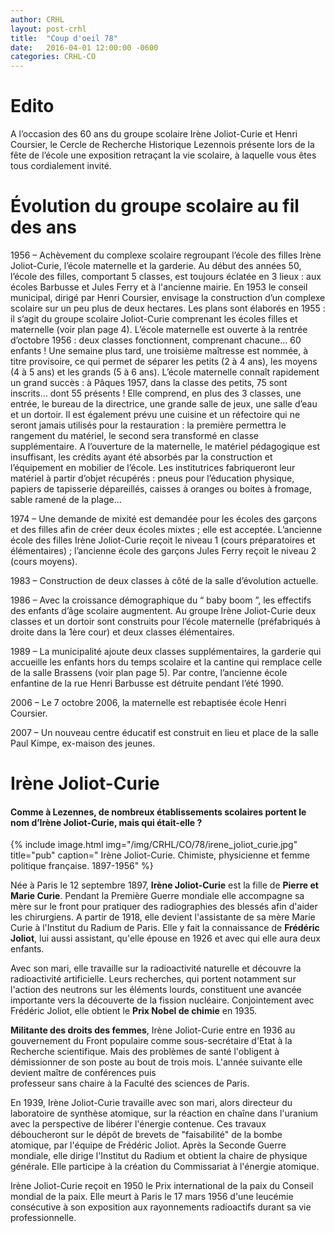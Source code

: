 ```yaml
---
author: CRHL
layout: post-crhl
title:  "Coup d'oeil 78"
date:   2016-04-01 12:00:00 -0600
categories: CRHL-CO
---
```


# Edito

A  l’occasion des  60  ans  du  groupe  scolaire
Irène Joliot-Curie et Henri Coursier, le Cercle de Recherche  Historique  Lezennois  présente lors de la fête de l’école une exposition  retraçant  la vie scolaire, à laquelle vous êtes tous cordialement invité.

# Évolution du groupe scolaire au fil des ans

1956 – Achèvement du complexe scolaire regroupant l’école des filles Irène Joliot-Curie, l’école maternelle et la garderie.
Au début des années 50, l’école des filles, comportant 5 classes, est toujours éclatée en 3 lieux : aux écoles Barbusse et Jules Ferry et à l'ancienne mairie. En 1953 le conseil municipal, dirigé par Henri Coursier, envisage la construction d’un complexe scolaire sur un peu plus de deux hectares. Les plans sont élaborés en 1955 : il s’agit du groupe scolaire Joliot-Curie comprenant les écoles filles et maternelle (voir plan page 4).
L’école maternelle est ouverte à la rentrée d’octobre 1956 : deux classes fonctionnent, comprenant chacune... 60 enfants ! Une semaine plus tard, une troisième maîtresse est nommée, à titre provisoire, ce qui permet de séparer les petits (2 à 4 ans), les moyens (4 à 5 ans) et les grands (5 à 6 ans). L’école maternelle connaît rapidement un grand succès : à Pâques 1957, dans la classe des petits, 75 sont  inscrits… dont  55 présents !
Elle comprend, en plus des 3 classes, une entrée, le bureau de la directrice, une grande salle de jeux, une salle d’eau et un dortoir. Il est également prévu une cuisine et un réfectoire qui ne seront jamais utilisés pour la restauration : la première permettra le rangement du matériel, le second sera transformé en classe supplémentaire.
A l’ouverture de la maternelle, le matériel pédagogique est insuffisant, les crédits ayant été absorbés par la construction et l’équipement en mobilier de l’école. Les institutrices fabriqueront leur matériel à partir d’objet récupérés : pneus pour l’éducation physique, papiers de tapisserie dépareillés, caisses à oranges ou boites à fromage, sable ramené de la plage…


1974 – Une demande de mixité est demandée pour les écoles des garçons et des filles afin de créer deux écoles mixtes ; elle est acceptée. L’ancienne école des filles Irène Joliot-Curie reçoit le niveau 1 (cours préparatoires et élémentaires) ; l’ancienne école des garçons Jules Ferry reçoit le niveau 2 (cours moyens).


 1983 –  Construction de deux classes à côté de la salle d’évolution actuelle.





1986 – Avec la croissance démographique du “ baby boom ”, les effectifs des enfants d’âge scolaire augmentent. Au groupe Irène Joliot-Curie deux classes et un dortoir sont construits pour l’école maternelle (préfabriqués à droite dans la 1ère cour) et deux classes élémentaires.



1989  – La municipalité ajoute deux classes supplémentaires, la garderie qui accueille les enfants hors du temps scolaire et la cantine qui remplace celle de la salle Brassens (voir plan page 5). Par contre, l’ancienne école enfantine de la rue Henri Barbusse est détruite pendant l’été 1990.
















2006   –  Le 7 octobre 2006, la maternelle est rebaptisée école Henri Coursier.

2007 – Un nouveau centre éducatif est construit en lieu et place de la salle
 Paul  Kimpe, ex-maison des jeunes.

# Irène Joliot-Curie

#### Comme à Lezennes, de nombreux établissements scolaires portent le nom d’Irène Joliot-Curie, mais qui était-elle ?

{% include image.html
            img="/img/CRHL/CO/78/irene_joliot_curie.jpg"
            title="pub"
            caption=" Irène Joliot-Curie. Chimiste, physicienne et femme politique française. 1897-1956" %}       





Née à Paris le 12 septembre 1897, **Irène Joliot-Curie** est la fille de **Pierre et Marie Curie**. Pendant la Première Guerre mondiale elle accompagne sa mère sur le front pour pratiquer des radiographies des blessés afin d'aider les chirurgiens. A partir de 1918, elle devient l'assistante de sa mère Marie Curie à l'Institut du Radium de Paris. Elle y fait la connaissance de **Frédéric Joliot**, lui aussi assistant, qu'elle épouse en 1926 et avec qui elle aura deux enfants.

Avec son mari, elle travaille sur la radioactivité naturelle et découvre la radioactivité artificielle. Leurs recherches, qui portent notamment sur l'action des neutrons sur les éléments lourds, constituent une avancée importante vers la découverte de la fission nucléaire. Conjointement avec Frédéric Joliot, elle obtient le **Prix Nobel de chimie** en 1935.

**Militante des droits des femmes**, Irène Joliot-Curie entre en 1936 au gouvernement du Front populaire comme sous-secrétaire d'Etat à la Recherche scientifique. Mais des problèmes de santé l'obligent à démissionner de son poste au bout  de   trois  mois. L'année   suivante    elle  devient  maître  de  conférences  puis   
professeur sans chaire à la Faculté des sciences de Paris.

En 1939, Irène Joliot-Curie travaille avec son mari, alors directeur du laboratoire de synthèse atomique, sur la réaction en chaîne dans l'uranium avec la perspective de libérer l'énergie contenue. Ces travaux déboucheront sur le dépôt de brevets de "faisabilité" de la bombe atomique, par l'équipe de Frédéric Joliot. Après la Seconde Guerre mondiale, elle dirige l'Institut du Radium et obtient la chaire de physique générale. Elle participe à la création du Commissariat à l'énergie atomique.

Irène Joliot-Curie reçoit en 1950 le Prix international de la paix du Conseil mondial de la paix. Elle meurt à Paris le 17 mars 1956 d'une leucémie consécutive à son exposition aux rayonnements radioactifs durant sa vie professionnelle.
